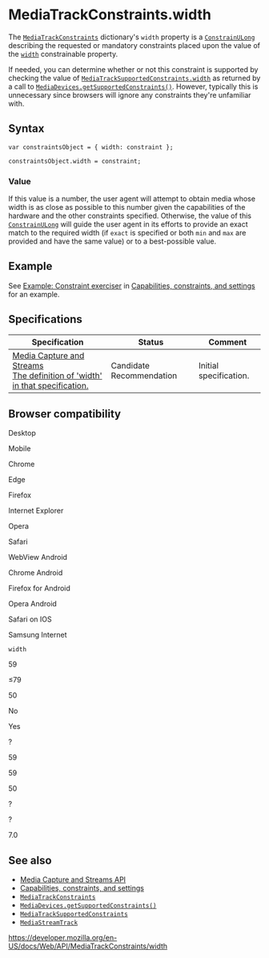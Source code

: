 # MediaTrackConstraints.width

The [`MediaTrackConstraints`](../mediatrackconstraints) dictionary's `width` property is a [`ConstrainULong`](../constrainulong) describing the requested or mandatory constraints placed upon the value of the [`width`](../mediatracksettings/width) constrainable property.

If needed, you can determine whether or not this constraint is supported by checking the value of [`MediaTrackSupportedConstraints.width`](../mediatracksupportedconstraints/width) as returned by a call to [`MediaDevices.getSupportedConstraints()`](../mediadevices/getsupportedconstraints). However, typically this is unnecessary since browsers will ignore any constraints they're unfamiliar with.

## Syntax

    var constraintsObject = { width: constraint };

    constraintsObject.width = constraint;

### Value

If this value is a number, the user agent will attempt to obtain media whose width is as close as possible to this number given the capabilities of the hardware and the other constraints specified. Otherwise, the value of this [`ConstrainULong`](../constrainulong) will guide the user agent in its efforts to provide an exact match to the required width (if `exact` is specified or both `min` and `max` are provided and have the same value) or to a best-possible value.

## Example

See [Example: Constraint exerciser](#) in [Capabilities, constraints, and settings](../media_streams_api/constraints) for an example.

## Specifications

<table><thead><tr class="header"><th>Specification</th><th>Status</th><th>Comment</th></tr></thead><tbody><tr class="odd"><td><a href="https://w3c.github.io/mediacapture-main/#dom-mediatrackconstraintset-width">Media Capture and Streams<br />
<span class="small">The definition of 'width' in that specification.</span></a></td><td><span class="spec-cr">Candidate Recommendation</span></td><td>Initial specification.</td></tr></tbody></table>

## Browser compatibility

Desktop

Mobile

Chrome

Edge

Firefox

Internet Explorer

Opera

Safari

WebView Android

Chrome Android

Firefox for Android

Opera Android

Safari on IOS

Samsung Internet

`width`

59

≤79

50

No

Yes

?

59

59

50

?

?

7.0

## See also

- [Media Capture and Streams API](../media_streams_api)
- [Capabilities, constraints, and settings](../media_streams_api/constraints)
- [`MediaTrackConstraints`](../mediatrackconstraints)
- [`MediaDevices.getSupportedConstraints()`](../mediadevices/getsupportedconstraints)
- [`MediaTrackSupportedConstraints`](../mediatracksupportedconstraints)
- [`MediaStreamTrack`](../mediastreamtrack)

<a href="https://developer.mozilla.org/en-US/docs/Web/API/MediaTrackConstraints/width" class="_attribution-link">https://developer.mozilla.org/en-US/docs/Web/API/MediaTrackConstraints/width</a>
